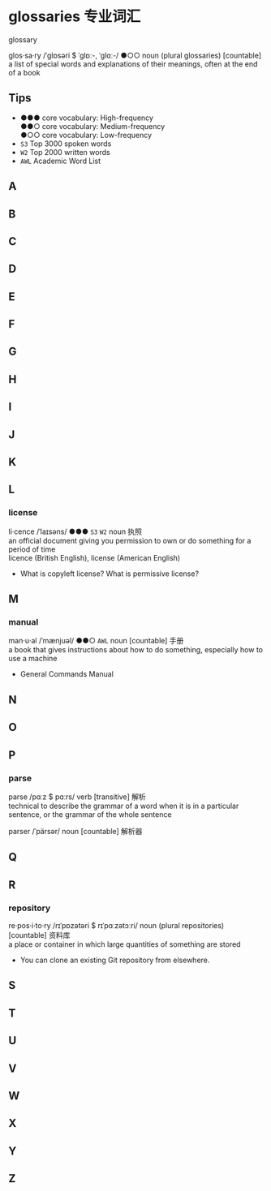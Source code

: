 # glossaries 专业词汇

glossary

glos‧sa‧ry /ˈɡlɒsəri $ ˈɡlɒː-, ˈɡlɑː-/ ●○○ noun (plural glossaries) [countable]  
a list of special words and explanations of their meanings, often at the end of a book

## Tips

* ●●● core vocabulary: High-frequency  
  ●●○ core vocabulary: Medium-frequency  
  ●○○ core vocabulary: Low-frequency
* `S3` Top 3000 spoken words
* `W2` Top 2000 written words  
* `AWL` Academic Word List


## A

## B

## C

## D

## E

## F

## G

## H

## I

## J

## K

## L

### license

li‧cence /ˈlaɪsəns/ ●●● `S3` `W2` noun 执照  
an official document giving you permission to own or do something for a period of time  
licence (British English), license (American English) 

* What is copyleft license? What is permissive license?


## M

### manual

man‧u‧al /ˈmænjuəl/ ●●○ `AWL` noun [countable] 手册  
a book that gives instructions about how to do something, especially how to use a machine

* General Commands Manual
  
## N

## O

## P

### parse

parse /pɑːz $ pɑːrs/ verb [transitive] 解析   
technical to describe the grammar of a word when it is in a particular sentence, or the grammar of the whole sentence

parser /ˈpärsər/ noun [countable] 解析器

## Q

## R

### repository

re‧pos‧i‧to‧ry /rɪˈpɒzətəri $ rɪˈpɑːzətɔːri/ noun (plural repositories) [countable] 资料库  
a place or container in which large quantities of something are stored

* You can clone an existing Git repository from elsewhere. 


## S

## T

## U

## V

## W

## X

## Y

## Z